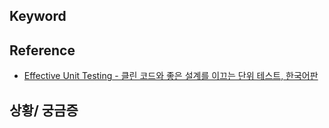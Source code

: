 ## Keyword

## Reference
- [Effective Unit Testing - 클린 코드와 좋은 설계를 이끄는 단위 테스트, 한국어판](http://www.aladin.co.kr/shop/wproduct.aspx?ItemId=32953284) 

## 상황/ 궁금증
